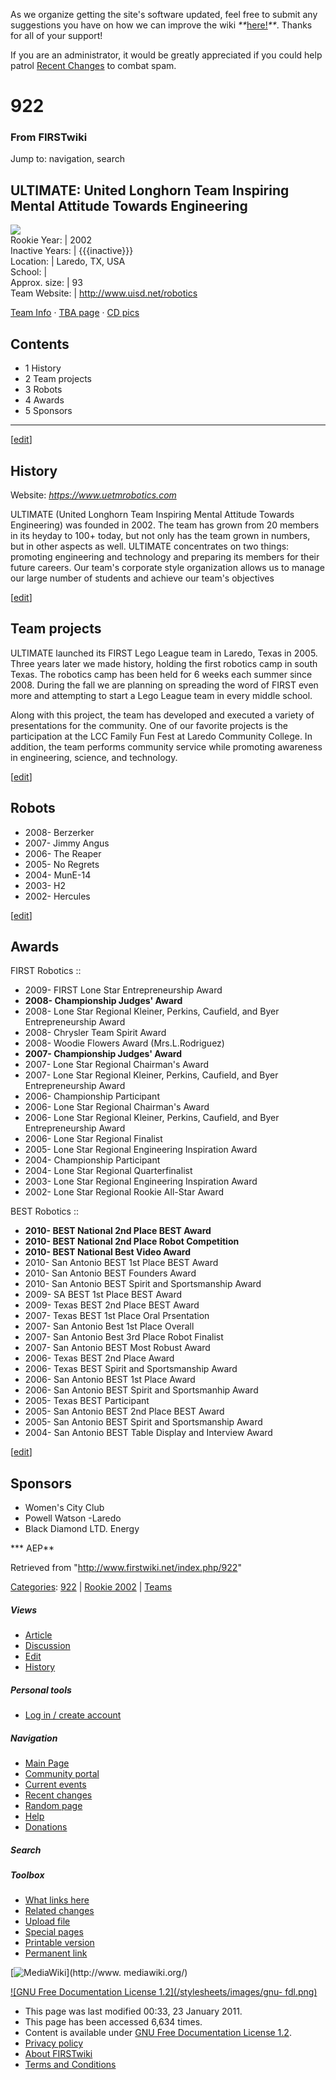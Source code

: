 As we organize getting the site's software updated, feel free to submit any
suggestions you have on how we can improve the wiki
_**_[here!](/index.php/User:Hallry/Suggestions "User:Hallry/Suggestions"
)_**_. Thanks for all of your support!

If you are an administrator, it would be greatly appreciated if you could help
patrol [Recent Changes](/index.php/Special:Recentchanges
"Special:Recentchanges" ) to combat spam.

# 922

### From FIRSTwiki

Jump to: navigation, search

ULTIMATE: United Longhorn Team Inspiring Mental Attitude Towards Engineering  
---  
[![](/media/6/6a/%28922%29_logo.gif)](/index.php/Image:%28922%29_logo.gif "" )  
Rookie Year: | 2002  
Inactive Years: | {{{inactive}}}  
Location: | Laredo, TX, USA  
School: |  
Approx. size: | 93  
Team Website: | <http://www.uisd.net/robotics>  
  
[Team Info](http://frclinks.appspot.com/t/922
"http://frclinks.appspot.com/t/922" ) · [TBA
page](http://www.thebluealliance.com/team/922
"http://www.thebluealliance.com/team/922" ) · [CD
pics](http://www.chiefdelphi.com/media/photos/tags/frc922
"http://www.chiefdelphi.com/media/photos/tags/frc922" )  
  
  

## Contents

  * 1 History
  * 2 Team projects
  * 3 Robots
  * 4 Awards
  * 5 Sponsors  
---  
  
[[edit](/index.php?title=922&action=edit&section=1 "Edit section: History" )]

## History

Website: _<https://www.uetmrobotics.com>_

ULTIMATE (United Longhorn Team Inspiring Mental Attitude Towards Engineering)
was founded in 2002. The team has grown from 20 members in its heyday to 100+
today, but not only has the team grown in numbers, but in other aspects as
well. ULTIMATE concentrates on two things: promoting engineering and
technology and preparing its members for their future careers. Our team's
corporate style organization allows us to manage our large number of students
and achieve our team's objectives

[[edit](/index.php?title=922&action=edit&section=2 "Edit section: Team
projects" )]

## Team projects

ULTIMATE launched its FIRST Lego League team in Laredo, Texas in 2005. Three
years later we made history, holding the first robotics camp in south Texas.
The robotics camp has been held for 6 weeks each summer since 2008. During the
fall we are planning on spreading the word of FIRST even more and attempting
to start a Lego League team in every middle school.

  
Along with this project, the team has developed and executed a variety of
presentations for the community. One of our favorite projects is the
participation at the LCC Family Fun Fest at Laredo Community College. In
addition, the team performs community service while promoting awareness in
engineering, science, and technology.

[[edit](/index.php?title=922&action=edit&section=3 "Edit section: Robots" )]

## Robots

  * 2008- Berzerker 
  * 2007- Jimmy Angus 
  * 2006- The Reaper 
  * 2005- No Regrets 
  * 2004- MunE-14 
  * 2003- H2 
  * 2002- Hercules 

[[edit](/index.php?title=922&action=edit&section=4 "Edit section: Awards" )]

## Awards

FIRST Robotics ::

  * 2009- FIRST Lone Star Entrepreneurship Award 
  * **2008- Championship Judges' Award**
  * 2008- Lone Star Regional Kleiner, Perkins, Caufield, and Byer Entrepreneurship Award 
  * 2008- Chrysler Team Spirit Award 
  * 2008- Woodie Flowers Award (Mrs.L.Rodriguez) 
  * **2007- Championship Judges' Award**
  * 2007- Lone Star Regional Chairman's Award 
  * 2007- Lone Star Regional Kleiner, Perkins, Caufield, and Byer Entrepreneurship Award 
  * 2006- Championship Participant 
  * 2006- Lone Star Regional Chairman's Award 
  * 2006- Lone Star Regional Kleiner, Perkins, Caufield, and Byer Entrepreneurship Award 
  * 2006- Lone Star Regional Finalist 
  * 2005- Lone Star Regional Engineering Inspiration Award 
  * 2004- Championship Participant 
  * 2004- Lone Star Regional Quarterfinalist 
  * 2003- Lone Star Regional Engineering Inspiration Award 
  * 2002- Lone Star Regional Rookie All-Star Award 

BEST Robotics ::

  * **2010- BEST National 2nd Place BEST Award**
  * **2010- BEST National 2nd Place Robot Competition**
  * **2010- BEST National Best Video Award**
  * 2010- San Antonio BEST 1st Place BEST Award 
  * 2010- San Antonio BEST Founders Award 
  * 2010- San Antonio BEST Spirit and Sportsmanship Award 
  * 2009- SA BEST 1st Place BEST Award 
  * 2009- Texas BEST 2nd Place BEST Award 
  * 2007- Texas BEST 1st Place Oral Prsentation 
  * 2007- San Antonio Best 1st Place Overall 
  * 2007- San Antonio Best 3rd Place Robot Finalist 
  * 2007- San Antonio BEST Most Robust Award 
  * 2006- Texas BEST 2nd Place Award 
  * 2006- Texas BEST Spirit and Sportsmanship Award 
  * 2006- San Antonio BEST 1st Place Award 
  * 2006- San Antonio BEST Spirit and Sportsmanhip Award 
  * 2005- Texas BEST Participant 
  * 2005- San Antonio BEST 2nd Place BEST Award 
  * 2005- San Antonio BEST Spirit and Sportsmanship Award 
  * 2004- San Antonio BEST Table Display and Interview Award 

[[edit](/index.php?title=922&action=edit&section=5 "Edit section: Sponsors" )]

## Sponsors

  * Women's City Club 
  * Powell Watson -Laredo 
  * Black Diamond LTD. Energy 

*** AEP**

Retrieved from "<http://www.firstwiki.net/index.php/922>"

[Categories](/index.php?title=Special:Categories&article=922
"Special:Categories" ): [922](/index.php?title=Category:922&action=edit
"Category:922" ) | [Rookie 2002](/index.php/Category:Rookie_2002
"Category:Rookie 2002" ) | [Teams](/index.php/Category:Teams "Category:Teams"
)

##### Views

  * [Article](/index.php/922)
  * [Discussion](/index.php?title=Talk:922&action=edit)
  * [Edit](/index.php?title=922&action=edit)
  * [History](/index.php?title=922&action=history)

##### Personal tools

  * [Log in / create account](/index.php?title=Special:Userlogin&returnto=922)

[](/index.php/Main_Page "Main Page" )

##### Navigation

  * [Main Page](/index.php/Main_Page)
  * [Community portal](/index.php/FIRSTwiki:Community_portal)
  * [Current events](/index.php/Current_events)
  * [Recent changes](/index.php/Special:Recentchanges)
  * [Random page](/index.php/Special:Random)
  * [Help](/index.php/FIRSTwiki:Help)
  * [Donations](/index.php/FIRSTwiki:Site_support)

##### Search



##### Toolbox

  * [What links here](/index.php/Special:Whatlinkshere/922)
  * [Related changes](/index.php/Special:Recentchangeslinked/922)
  * [Upload file](/index.php/Special:Upload)
  * [Special pages](/index.php/Special:Specialpages)
  * [Printable version](/index.php?title=922&printable=yes)
  * [Permanent link](/index.php?title=922&oldid=77679)

[![MediaWiki](/skins/common/images/poweredby_mediawiki_88x31.png)](http://www.
mediawiki.org/)

[![GNU Free Documentation License 1.2](/stylesheets/images/gnu-
fdl.png)](http://www.gnu.org/copyleft/fdl.html)

  * This page was last modified 00:33, 23 January 2011.
  * This page has been accessed 6,634 times.
  * Content is available under [GNU Free Documentation License 1.2](http://www.gnu.org/copyleft/fdl.html "http://www.gnu.org/copyleft/fdl.html" ).
  * [Privacy policy](/index.php/FIRSTwiki:Privacy_policy "FIRSTwiki:Privacy policy" )
  * [About FIRSTwiki](/index.php/FIRSTwiki:About "FIRSTwiki:About" )
  * [Terms and Conditions](/index.php/FIRSTwiki:Terms_and_conditions "FIRSTwiki:Terms and conditions" )

